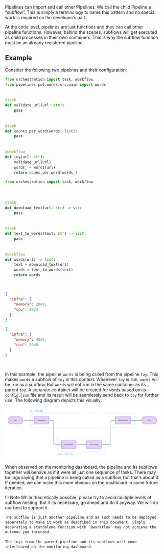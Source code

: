 
Pipelines can import and call other Pipelines. We call the child Pipeline a “subflow”. This is simply a terminology to name this pattern and no special work is required on the developer’s part.

At the code level, pipelines are just functions and they can call other pipeline functions. However, behind the scenes, subflows will get executed as child processes in their own containers. This is why the subflow function must be an already registered pipeline.


## Example

Consider the following two pipelines and their configuration:

<div class="grid" markdown>

``` py title="pipelines/pwl/toy/src/main.py"
from orchestration import task, workflow
from pipelines.pwl.words.src.main import words


@task
def validate_url(url: str):
    pass


@task
def counts_per_word(words: list):
    pass


@workflow
def toy(url: str):
    validate_url(url)
    words_ = words(url)
    return couns_per_word(words_)
```

``` py title="pipelines/pwl/words/src/main.py"
from orchestration import task, workflow



@task
def download_text(url: str) -> str:
    pass


@task
def text_to_words(text: str) -> list:
    pass


@workflow
def words(url) -> list:
    text = download_text(url)
    words = text_to_words(text)
    return words
```

</div>

<br>


<div class="grid" markdown>

``` json title="pipelines/pwl/toy/config.json"
{
  "infra": {
    "memory": 2048,
    "cpu": 1024
  }
}
```

``` json title="pipelines/pwl/words/config.json"
{
  "infra": {
    "memory": 4096,
    "cpu": 2048
  }
}
```

</div>

<br>

In this example, the pipeline `words` is being called from the pipeline `toy`. This makes `words` a subflow of `toy` in this context. Whenever `toy` is run, `words` will be run as a subflow. But `words` will not run in the same container as its parent `toy`. A separate container will be created for `words` based on its `config.json` file and its result will be seamlessly send back to `toy` for further use. The following diagram depicts this visually:

![Toy Pipeline](../../../img/Pipelines/toy_pipeline.png)

When observed on the monitoring dashboard, the pipeline and its subflows together will behave as if it were all just one sequence of tasks. There may be logs saying that a pipeline is being called as a subflow, but that’s about it. If needed, we can make this more obvious on the dashboard in some future iteration.


!!! Note
    While theoretically possible, please try to avoid multiple levels of subflow nesting. But if its necessary, go ahead and do it anyway. We will do our best to support it.

    The subflow is just another pipeline and as such needs to be deployed separately to make it work as described in this document. Simply decorating a standalone function with `@workflow` may not achieve the outcome you intended.

    The logs from the parent pipeline and its subflows will come interleaved on the monitoring dashboard.



<br>
<br>
<br>
<br>
<br>
<br>
